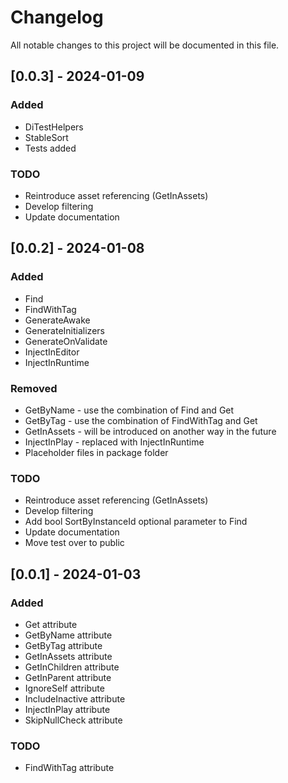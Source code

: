 # Changelog
All notable changes to this project will be documented in this file.
## [0.0.3] - 2024-01-09
### Added
- DiTestHelpers 
- StableSort
- Tests added
### TODO
- Reintroduce asset referencing (GetInAssets)
- Develop filtering
- Update documentation
## [0.0.2] - 2024-01-08
### Added
- Find
- FindWithTag
- GenerateAwake
- GenerateInitializers
- GenerateOnValidate
- InjectInEditor
- InjectInRuntime
### Removed
- GetByName - use the combination of Find and Get
- GetByTag - use the combination of FindWithTag and Get
- GetInAssets - will be introduced on another way in the future
- InjectInPlay - replaced with InjectInRuntime
- Placeholder files in package folder
### TODO
- Reintroduce asset referencing (GetInAssets)
- Develop filtering
- Add bool SortByInstanceId optional parameter to Find
- Update documentation
- Move test over to public
## [0.0.1] - 2024-01-03
### Added
- Get attribute
- GetByName attribute
- GetByTag attribute
- GetInAssets attribute
- GetInChildren attribute
- GetInParent attribute
- IgnoreSelf attribute
- IncludeInactive attribute
- InjectInPlay attribute
- SkipNullCheck attribute
### TODO
- FindWithTag attribute